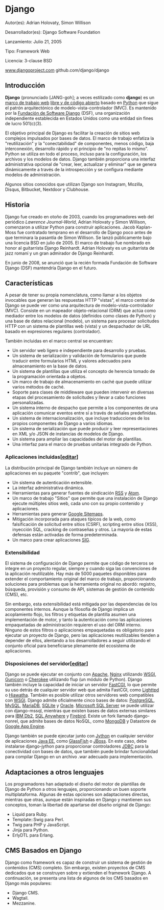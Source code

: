 # Django

Autor(es): Adrian Holovaty, Simon Willison

Desarrollador(es): Django Software Foundation

Lanzamiento: Julio 21, 2005

Tipo: Framework Web

Licencia: 3-clause BSD

www.djangoproject.com
github.com/django/django

## Introducción

**Django** (pronunciado [JANG-goh]; a veces estilizado como **django**) es un [marco de trabajo web](https://es.wikipedia.org/wiki/Marco_de_trabajo_web) [libre y de código abierto](https://es.wikipedia.org/wiki/Software_libre_y_de_c%C3%B3digo_abierto) basado en [Python](https://es.wikipedia.org/wiki/Python) que sigue el patrón arquitectónico de modelo-vista-controlador (MVC). Es mantenido por la [Fundación de Software Django](https://es.wikipedia.org/wiki/Fundaci%C3%B3n_de_Software_Django) (DSF), una organización independiente establecida en Estados Unidos como una entidad sin fines de lucro 501(c)(3).

El objetivo principal de Django es facilitar la creación de sitios web complejos impulsados por bases de datos. El marco de trabajo enfatiza la "reutilización" y la "conectabilidad" de componentes, menos código, baja interconexión, desarrollo rápido y el principio de "no repitas lo mismo". Python se utiliza en todo el proceso, incluso para la configuración, los archivos y los modelos de datos. Django también proporciona una interfaz administrativa opcional de "crear, leer, actualizar y eliminar" que se genera dinámicamente a través de la introspección y se configura mediante modelos de administración.

Algunos sitios conocidos que utilizan Django son Instagram, Mozilla, Disqus, Bitbucket, Nextdoor y Clubhouse.

## Historia

Django fue creado en otoño de 2003, cuando los programadores web del periódico *Lawrence Journal-World*, Adrian Holovaty y Simon Willison, comenzaron a utilizar Python para construir aplicaciones. Jacob Kaplan-Moss fue contratado temprano en el desarrollo de Django poco antes de que terminara la pasantía de Simon Willison. Se lanzó públicamente bajo una licencia BSD en julio de 2005. El marco de trabajo fue nombrado en honor al guitarrista Django Reinhardt. Adrian Holovaty es un guitarrista de jazz romaní y un gran admirador de Django Reinhardt.

En junio de 2008, se anunció que la recién formada Fundación de Software Django (DSF) mantendría Django en el futuro.

## Características

A pesar de tener su propia nomenclatura, como llamar a los objetos invocables que generan las respuestas HTTP "vistas", el marco central de Django se puede ver como una arquitectura de modelo-vista-controlador (MVC). Consiste en un mapeador objeto-relacional (ORM) que actúa como mediador entre los modelos de datos (definidos como clases de Python) y una base de datos relacional (modelo), un sistema para procesar solicitudes HTTP con un sistema de plantillas web (vista) y un despachador de URL basado en expresiones regulares (controlador).

También incluidas en el marco central se encuentran:

- Un servidor web ligero e independiente para desarrollo y pruebas.
- Un sistema de serialización y validación de formularios que puede traducir entre formularios HTML y valores adecuados para almacenamiento en la base de datos.
- Un sistema de plantillas que utiliza el concepto de herencia tomado de la programación orientada a objetos.
- Un marco de trabajo de almacenamiento en caché que puede utilizar varios métodos de caché.
- Soporte para clases de middleware que pueden intervenir en diversas etapas del procesamiento de solicitudes y llevar a cabo funciones personalizadas.
- Un sistema interno de despacho que permite a los componentes de una aplicación comunicar eventos entre sí a través de señales predefinidas.
- Un sistema de internacionalización, que incluye traducciones de los propios componentes de Django a varios idiomas.
- Un sistema de serialización que puede producir y leer representaciones en XML y/o JSON de instancias de modelos de Django.
- Un sistema para ampliar las capacidades del motor de plantillas.
- Una interfaz para el marco de pruebas unitarias integrado de Python.

### **Aplicaciones incluidas[[editar](https://es.wikipedia.org/w/index.php?title=Django_(framework_web)&action=edit&section=4)]**

La distribución principal de Django también incluye un número de aplicaciones en su paquete "contrib", que incluyen:

- Un sistema de autenticación extensible.
- La interfaz administrativa dinámica.
- Herramientas para generar fuentes de sindicación [RSS](https://es.wikipedia.org/wiki/RSS_(formato)) y [Atom](https://es.wikipedia.org/wiki/Atom_(est%C3%A1ndar)).
- Un marco de trabajo "Sitios" que permite que una instalación de Django ejecute múltiples sitios web, cada uno con su propio contenido y aplicaciones.
- Herramientas para generar [Google Sitemaps](https://es.wikipedia.org/wiki/Google_Sitemaps).
- Mitigación incorporada para ataques típicos de la web, como falsificación de solicitud entre sitios (CSRF), scripting entre sitios (XSS), inyección SQL, cracking de contraseñas y otros. La mayoría de estas defensas están activadas de forma predeterminada.
- Un marco para crear aplicaciones [SIG](https://es.wikipedia.org/wiki/Sistema_de_Informaci%C3%B3n_Geogr%C3%A1fica).

### **Extensibilidad**

El sistema de configuración de Django permite que código de terceros se integre en un proyecto regular, siempre y cuando siga las convenciones de la aplicación reutilizable. Hay más de 5000 paquetes disponibles para extender el comportamiento original del marco de trabajo, proporcionando soluciones para problemas que la herramienta original no abordó: registro, búsqueda, provisión y consumo de API, sistemas de gestión de contenido (CMS), etc.

Sin embargo, esta extensibilidad está mitigada por las dependencias de los componentes internos. Aunque la filosofía de Django implica un acoplamiento flojo, los filtros y etiquetas de plantilla asumen una implementación de motor, y tanto la autenticación como las aplicaciones empaquetadas de administración requieren el uso del ORM interno. Ninguno de estos filtros o aplicaciones empaquetadas es obligatorio para ejecutar un proyecto de Django, pero las aplicaciones reutilizables tienden a depender de ellos, alentando a los desarrolladores a seguir utilizando el conjunto oficial para beneficiarse plenamente del ecosistema de aplicaciones.

### **Disposiciones del servidor[[editar](https://es.wikipedia.org/w/index.php?title=Django_(framework_web)&action=edit&section=6)]**

Django se puede ejecutar en conjunto con [Apache](https://es.wikipedia.org/wiki/Servidor_HTTP_Apache), [Nginx](https://es.wikipedia.org/wiki/Nginx) utilizando [WSGI](https://es.wikipedia.org/wiki/Interfaz_de_pasarela_del_servidor_web), [Gunicorn](https://es.wikipedia.org/wiki/Gunicorn) o [Cherokee](https://es.wikipedia.org/wiki/Cherokee_(servidor_web)) utilizando flup (un módulo de Python). Django también incluye la capacidad de iniciar un servidor [FastCGI](https://es.wikipedia.org/wiki/FastCGI), lo que permite su uso detrás de cualquier servidor web que admita FastCGI, como [Lighttpd](https://es.wikipedia.org/wiki/Lighttpd) o [Hiawatha](https://es.wikipedia.org/wiki/Hiawatha_(servidor_web)). También es posible utilizar otros servidores web compatibles con [WSGI](https://es.wikipedia.org/wiki/Interfaz_de_pasarela_del_servidor_web). Django admite oficialmente cinco bases de datos: [PostgreSQL](https://es.wikipedia.org/wiki/PostgreSQL), [MySQL](https://es.wikipedia.org/wiki/MySQL), [MariaDB](https://es.wikipedia.org/wiki/MariaDB), [SQLite](https://es.wikipedia.org/wiki/SQLite) y [Oracle](https://es.wikipedia.org/wiki/Oracle_Database). [Microsoft SQL Server](https://es.wikipedia.org/wiki/Microsoft_SQL_Server) se puede utilizar con django-mssql, mientras que existen bases de datos externas similares para [IBM Db2](https://es.wikipedia.org/wiki/IBM_Db2), [SQL Anywhere](https://es.wikipedia.org/wiki/SQL_Anywhere) y [Firebird](https://es.wikipedia.org/wiki/Firebird_(base_de_datos)). Existe un fork llamado django-nonrel, que admite bases de datos NoSQL, como [MongoDB](https://es.wikipedia.org/wiki/MongoDB) y Datastore de [Google App Engine](https://es.wikipedia.org/wiki/Google_App_Engine).

Django también se puede ejecutar junto con [Jython](https://es.wikipedia.org/wiki/Jython) en cualquier servidor de aplicaciones [Java EE](https://es.wikipedia.org/wiki/Java_EE), como [GlassFish](https://es.wikipedia.org/wiki/GlassFish) o [JBoss](https://es.wikipedia.org/wiki/JBoss). En este caso, debe instalarse django-jython para proporcionar controladores [JDBC](https://es.wikipedia.org/wiki/JDBC) para la conectividad con bases de datos, que también puede brindar funcionalidad para compilar Django en un archivo .war adecuado para implementación.

## Adaptaciones a otros lenguajes

Los programadores han adaptado el diseño del motor de plantillas de Django de Python a otros lenguajes, proporcionando un buen soporte multiplataforma. Algunas de estas opciones son adaptaciones directas, mientras que otras, aunque están inspiradas en Django y mantienen sus conceptos, toman la libertad de apartarse del diseño original de Django:

- Liquid para Ruby.
- Template::Swig para Perl.
- Twig para PHP y JavaScript.
- Jinja para Python.
- ErlyDTL para Erlang.

## CMS Basados en Django

Django como framework es capaz de construir un sistema de gestión de contenidos (CMS) completo. Sin embargo, existen proyectos de CMS dedicados que se construyen sobre y extienden el framework Django. A continuación, se presenta una lista de algunos de los CMS basados en Django más populares:

- Django CMS.
- Wagtail.
- Mezzanine.
